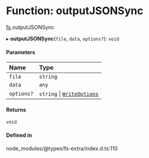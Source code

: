 # Function: outputJSONSync

[fs](../modules/fs.md).outputJSONSync

▸ **outputJSONSync**(`file`, `data`, `options?`): `void`

#### Parameters

| Name | Type |
| :------ | :------ |
| `file` | `string` |
| `data` | `any` |
| `options?` | `string` \| [`WriteOptions`](../interfaces/fs.WriteOptions.md) |

#### Returns

`void`

#### Defined in

node_modules/@types/fs-extra/index.d.ts:110
